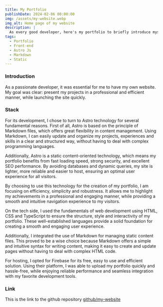 ```yaml
---
title: My Portfolio
publishDate: 2024-02-06 00:00:00
img: /assets/my-website.webp
img_alt: Home page of my website
description: |
  As every good developer, here's my portfolio to briefly introduce myself and to contact me!
tags:
  - Portfolio
  - Front-end
  - Astro Js
  - Markdown
  - Static
---
```


### Introduction

As a passionate developer, it was essential for me to have my own website. My goal was clear: present my projects in a professional and efficient manner, while launching the site quickly.

### Stack

For its development, I chose to turn to Astro technology for several fundamental reasons. First of all, Astro is based on the principle of Markdown files, which offers great flexibility in content management. Using Markdown, I can easily update and organize my projects, experiences and skills in a clear and structured way, without having to deal with complex programming languages.

Additionally, Astro is a static content-oriented technology, which means my portfolio benefits from fast loading speed, strong security, and excellent SEO performance. By avoiding databases and dynamic queries, my site is lighter, more reliable and easier to host, ensuring an optimal user experience for all visitors.

By choosing to use this technology for the creation of my portfolio, I am focusing on efficiency, simplicity and robustness. It allows me to highlight my achievements in a professional and engaging manner, while providing a smooth and intuitive navigation experience to my visitors.

On the tech side, I used the fundamentals of web development using HTML, CSS and TypeScript to ensure the structure, style and interactivity of my portfolio. These well-established languages provide a solid foundation for creating a smooth and engaging user experience.

Additionally, I integrated the use of Markdown for managing static content files. This proved to be a wise choice because Markdown offers a simple and intuitive syntax for writing content, making it easy to create and update pages without having to deal with complex HTML code.

For hosting, I opted for Firebase for its free, easy to use and efficient solution. Using their platform, I was able to upload my portfolio quickly and hassle-free, while enjoying reliable performance and seamless integration with my favorite development tools.

### Link

This is the link to the github repository [github/my-website](https://github.com/AlexandreMoreau2002/my-website)
